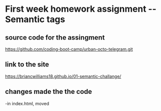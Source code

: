 # First week homework assignment -- Semantic tags

## source code for the assingment
https://github.com/coding-boot-camp/urban-octo-telegram.git

## link to the site
https://briancwilliams18.github.io/01-semantic-challange/

## changes made the the code
-in index.html, moved <title> up from line 7 to 6 so the heading is in sequential order.

-changed all div elements to semantic elements, including header main section aside img footer 

-removed unnessasary id attributes git 

-in css, removed repeated styles and created new classes to help, such as .card and .benefit, and adjusted the html to match the new classes.

-removed unnessasary id tags from lines 43, 36

-added alt attributes to all images 

-changed <title> to read as "Horisen" instead of "Website"

## Screenshots

![Screenshot of the top of the Herison website](./assets/images/Screenshot%20Top.png)

![Screenshot of the bottom of the Hersion website](./assets/images/Screenshot%20Bottom.png)

